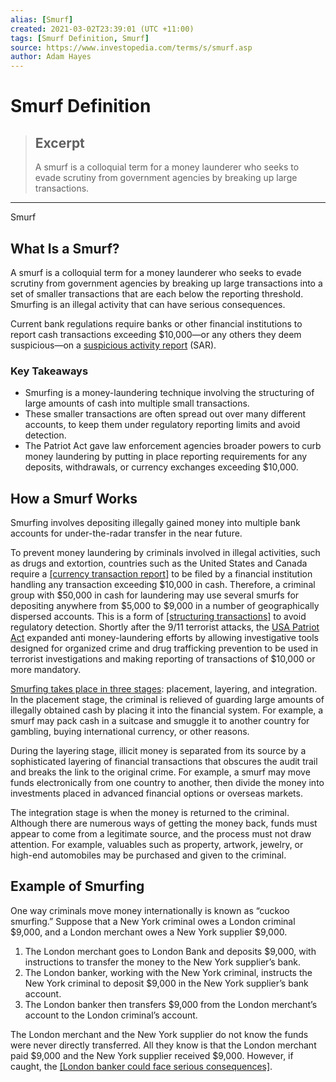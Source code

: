 ```yaml
---
alias: [Smurf]
created: 2021-03-02T23:39:01 (UTC +11:00)
tags: [Smurf Definition, Smurf]
source: https://www.investopedia.com/terms/s/smurf.asp
author: Adam Hayes
---
```


# Smurf Definition

> ## Excerpt
> A smurf is a colloquial term for a money launderer who seeks to evade scrutiny from government agencies by breaking up large transactions.

---

Smurf
## What Is a Smurf?

A smurf is a colloquial term for a money launderer who seeks to evade scrutiny from government agencies by breaking up large transactions into a set of smaller transactions that are each below the reporting threshold. Smurfing is an illegal activity that can have serious consequences.

Current bank regulations require banks or other financial institutions to report cash transactions exceeding $10,000—or any others they deem suspicious—on a [suspicious activity report](https://www.investopedia.com/terms/s/suspicious-activity-report.asp) (SAR).

### Key Takeaways

-   Smurfing is a money-laundering technique involving the structuring of large amounts of cash into multiple small transactions.
-   These smaller transactions are often spread out over many different accounts, to keep them under regulatory reporting limits and avoid detection.
-   The Patriot Act gave law enforcement agencies broader powers to curb money laundering by putting in place reporting requirements for any deposits, withdrawals, or currency exchanges exceeding $10,000.

## How a Smurf Works

Smurfing involves depositing illegally gained money into multiple bank accounts for under-the-radar transfer in the near future.

To prevent money laundering by criminals involved in illegal activities, such as drugs and extortion, countries such as the United States and Canada require a [[currency transaction report]](https://www.investopedia.com/terms/c/ctr.asp) to be filed by a financial institution handling any transaction exceeding $10,000 in cash. Therefore, a criminal group with $50,000 in cash for laundering may use several smurfs for depositing anywhere from $5,000 to $9,000 in a number of geographically dispersed accounts. This is a form of [[structuring transactions]](https://www.investopedia.com/terms/s/structured-transaction.asp) to avoid regulatory detection. Shortly after the 9/11 terrorist attacks, the [USA Patriot Act](https://www.investopedia.com/terms/p/patriotact.asp) expanded anti money-laundering efforts by allowing investigative tools designed for organized crime and drug trafficking prevention to be used in terrorist investigations and making reporting of transactions of $10,000 or more mandatory.

[Smurfing takes place in three stages](https://www.investopedia.com/ask/answers/022015/what-methods-are-used-launder-money.asp): placement, layering, and integration. In the placement stage, the criminal is relieved of guarding large amounts of illegally obtained cash by placing it into the financial system. For example, a smurf may pack cash in a suitcase and smuggle it to another country for gambling, buying international currency, or other reasons.

During the layering stage, illicit money is separated from its source by a sophisticated layering of financial transactions that obscures the audit trail and breaks the link to the original crime. For example, a smurf may move funds electronically from one country to another, then divide the money into investments placed in advanced financial options or overseas markets.

The integration stage is when the money is returned to the criminal. Although there are numerous ways of getting the money back, funds must appear to come from a legitimate source, and the process must not draw attention. For example, valuables such as property, artwork, jewelry, or high-end automobiles may be purchased and given to the criminal.

## Example of Smurfing

One way criminals move money internationally is known as “cuckoo smurfing.” Suppose that a New York criminal owes a London criminal $9,000, and a London merchant owes a New York supplier $9,000.

1.  The London merchant goes to London Bank and deposits $9,000, with instructions to transfer the money to the New York supplier’s bank.
2.  The London banker, working with the New York criminal, instructs the New York criminal to deposit $9,000 in the New York supplier’s bank account.
3.  The London banker then transfers $9,000 from the London merchant’s account to the London criminal’s account.

The London merchant and the New York supplier do not know the funds were never directly transferred. All they know is that the London merchant paid $9,000 and the New York supplier received $9,000. However, if caught, the [[London banker could face serious consequences]](https://www.investopedia.com/ask/answers/021015/if-caught-what-implications-does-money-laundering-have-business.asp).
